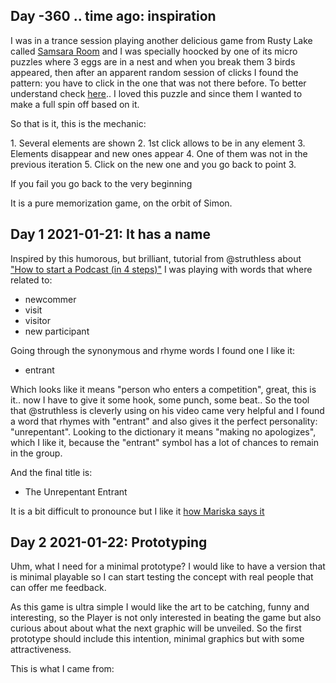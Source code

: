 ## Day -360 .. time ago: inspiration

I was in a trance session playing another delicious game from Rusty Lake called [Samsara Room](https://rustylake.itch.io/samsara-room) and I was specially hoocked by one of its micro puzzles where 3 eggs are in a nest and when you break them 3 birds appeared, then after an apparent random session of clicks I found the pattern: you have to click in the one that was not there before. To better understand check [here](https://youtu.be/x1m_HTuLRo4?t=861).. I loved this puzzle and since them I wanted to make a full spin off based on it.

So that is it, this is the mechanic:

1\. Several elements are shown 
2\. 1st click allows to be in any element
3\. Elements disappear and new ones appear
4\. One of them was not in the previous iteration
5\. Click on the new one and you go back to point 3\.

If you fail you go back to the very beginning

It is a pure memorization game, on the orbit of Simon.


## Day 1 2021-01-21: It has a name

Inspired by this humorous, but brilliant, tutorial from @struthless about ["How to start a Podcast (in 4 steps)"](https://youtu.be/qMwe0A4AADE?t=45) I was playing with words that where related to:

- newcommer
- visit
- visitor
- new participant

Going through the synonymous and rhyme words I found one I like it: 

- entrant

Which looks like it means "person who enters a competition", great, this is it.. now I have to give it some hook, some punch, some beat.. So the tool that @struthless is cleverly using on his video came very helpful and I found a word that rhymes with "entrant" and also gives it the perfect personality: "unrepentant". Looking to the dictionary it means "making no apologizes", which I like it, because the "entrant" symbol has a lot of chances to remain in the group.

And the final title is: 

- The Unrepentant Entrant

It is a bit difficult to pronounce but I like it [how Mariska says it](https://drive.google.com/file/d/1WvFP_ClCNAyC33QsdKN2aS6UwrCuJfoL/view?usp=sharing)

## Day 2 2021-01-22: Prototyping

Uhm, what I need for a minimal prototype? I would like to have a version that is minimal playable so I can start testing the concept with real people that can offer me feedback. 

As this game is ultra simple I would like the art to be catching, funny and interesting, so the Player is not only interested in beating the game but also curious about about what the next graphic will be unveiled. So the first prototype should include this intention, minimal graphics but with some attractiveness.

This is what I came from:

